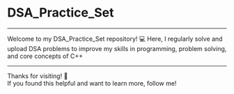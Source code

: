# DSA_Practice_Set

---
Welcome to my DSA_Practice_Set repository! 💻
Here, I regularly solve and upload DSA problems to improve my skills in programming, problem solving, and core concepts of C++

----- 
Thanks for visiting! 🌟   
If you found this helpful and want to learn more, follow me!          
 
